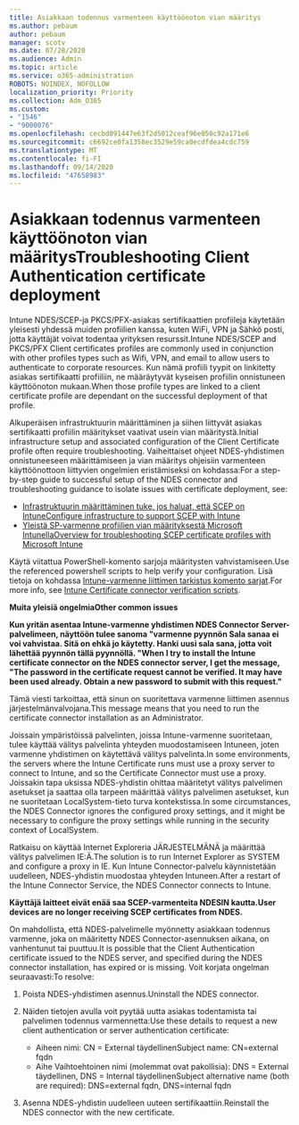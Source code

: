 ```yaml
---
title: Asiakkaan todennus varmenteen käyttöönoton vian määritys
ms.author: pebaum
author: pebaum
manager: scotv
ms.date: 07/28/2020
ms.audience: Admin
ms.topic: article
ms.service: o365-administration
ROBOTS: NOINDEX, NOFOLLOW
localization_priority: Priority
ms.collection: Adm_O365
ms.custom:
- "1546"
- "9000076"
ms.openlocfilehash: cecbd091447e63f2d5012ceaf96e050c92a171e6
ms.sourcegitcommit: c6692ce0fa1358ec3529e59ca0ecdfdea4cdc759
ms.translationtype: MT
ms.contentlocale: fi-FI
ms.lasthandoff: 09/14/2020
ms.locfileid: "47658983"
---
```

# <a name="troubleshooting-client-authentication-certificate-deployment"></a><span data-ttu-id="c91fa-102">Asiakkaan todennus varmenteen käyttöönoton vian määritys</span><span class="sxs-lookup"><span data-stu-id="c91fa-102">Troubleshooting Client Authentication certificate deployment</span></span>

<span data-ttu-id="c91fa-103">Intune NDES/SCEP-ja PKCS/PFX-asiakas sertifikaattien profiileja käytetään yleisesti yhdessä muiden profiilien kanssa, kuten WiFi, VPN ja Sähkö posti, jotta käyttäjät voivat todentaa yrityksen resurssit.</span><span class="sxs-lookup"><span data-stu-id="c91fa-103">Intune NDES/SCEP and PKCS/PFX Client certificates profiles are commonly used in conjunction with other profiles types such as Wifi, VPN, and email to allow users to authenticate to corporate resources.</span></span> <span data-ttu-id="c91fa-104">Kun nämä profiili tyypit on linkitetty asiakas sertifikaatti profiiliin, ne määräytyvät kyseisen profiilin onnistuneen käyttöönoton mukaan.</span><span class="sxs-lookup"><span data-stu-id="c91fa-104">When those profile types are linked to a client certificate profile are dependant on the successful deployment of that profile.</span></span>

<span data-ttu-id="c91fa-105">Alkuperäisen infrastruktuurin määrittäminen ja siihen liittyvät asiakas sertifikaatti profiilin määritykset vaativat usein vian määritystä.</span><span class="sxs-lookup"><span data-stu-id="c91fa-105">Initial infrastructure setup and associated configuration of the Client Certificate profile often require troubleshooting.</span></span> <span data-ttu-id="c91fa-106">Vaiheittaiset ohjeet NDES-yhdistimen onnistuneeseen määrittämiseen ja vian määritys ohjeisiin varmenteen käyttöönottoon liittyvien ongelmien eristämiseksi on kohdassa:</span><span class="sxs-lookup"><span data-stu-id="c91fa-106">For a step-by-step guide to successful setup of the NDES connector and troubleshooting guidance to isolate issues with certificate deployment, see:</span></span> 

- [<span data-ttu-id="c91fa-107">Infrastruktuurin määrittäminen tuke, jos haluat, että SCEP on Intune</span><span class="sxs-lookup"><span data-stu-id="c91fa-107">Configure infrastructure to support SCEP with Intune</span></span>](https://support.microsoft.com/help/4459540/troubleshoot-ndes-configuration-for-use-with-intune)
- [<span data-ttu-id="c91fa-108">Yleistä SP-varmenne profiilien vian määrityksestä Microsoft Intunella</span><span class="sxs-lookup"><span data-stu-id="c91fa-108">Overview for troubleshooting SCEP certificate profiles with Microsoft Intune</span></span>](https://support.microsoft.com/help/4457481/troubleshooting-scep-certificate-profile-deployment-in-intune)

<span data-ttu-id="c91fa-109">Käytä viitattua PowerShell-komento sarjoja määritysten vahvistamiseen.</span><span class="sxs-lookup"><span data-stu-id="c91fa-109">Use the referenced powershell scripts to help verify your configuration.</span></span> <span data-ttu-id="c91fa-110">Lisä tietoja on kohdassa [Intune-varmenne liittimen tarkistus komento sarjat](https://github.com/microsoftgraph/powershell-intune-samples/tree/master/CertificationAuthority).</span><span class="sxs-lookup"><span data-stu-id="c91fa-110">For more info, see [Intune Certificate connector verification scripts](https://github.com/microsoftgraph/powershell-intune-samples/tree/master/CertificationAuthority).</span></span>

  
<span data-ttu-id="c91fa-111">**Muita yleisiä ongelmia**</span><span class="sxs-lookup"><span data-stu-id="c91fa-111">**Other common issues**</span></span>

<span data-ttu-id="c91fa-112">**Kun yritän asentaa Intune-varmenne yhdistimen NDES Connector Server-palvelimeen, näyttöön tulee sanoma "varmenne pyynnön Sala sanaa ei voi vahvistaa. Sitä on ehkä jo käytetty. Hanki uusi sala sana, jotta voit lähettää pyynnön tällä pyynnöllä. "**</span><span class="sxs-lookup"><span data-stu-id="c91fa-112">**When I try to install the Intune certificate connector on the NDES connector server, I get the message, "The password in the certificate request cannot be verified. It may have been used already. Obtain a new password to submit with this request."**</span></span>  

<span data-ttu-id="c91fa-113">Tämä viesti tarkoittaa, että sinun on suoritettava varmenne liittimen asennus järjestelmänvalvojana.</span><span class="sxs-lookup"><span data-stu-id="c91fa-113">This message means that you need to run the certificate connector installation as an Administrator.</span></span>

<span data-ttu-id="c91fa-114">Joissain ympäristöissä palvelinten, joissa Intune-varmenne suoritetaan, tulee käyttää välitys palvelinta yhteyden muodostamiseen Intuneen, joten varmenne yhdistimen on käytettävä välitys palvelinta.</span><span class="sxs-lookup"><span data-stu-id="c91fa-114">In some environments, the servers where the Intune Certificate runs must use a proxy server to connect to Intune, and so the Certificate Connector must use a proxy.</span></span> <span data-ttu-id="c91fa-115">Joissakin tapa uksissa NDES-yhdistin ohittaa määritetyt välitys palvelimen asetukset ja saattaa olla tarpeen määrittää välitys palvelimen asetukset, kun ne suoritetaan LocalSystem-tieto turva kontekstissa.</span><span class="sxs-lookup"><span data-stu-id="c91fa-115">In some circumstances, the NDES Connector ignores the configured proxy settings, and it might be necessary to configure the proxy settings while running in the security context of LocalSystem.</span></span> 
 
<span data-ttu-id="c91fa-116">Ratkaisu on käyttää Internet Exploreria JÄRJESTELMÄNÄ ja määrittää välitys palvelimen IE:Ä.</span><span class="sxs-lookup"><span data-stu-id="c91fa-116">The solution is to run Internet Explorer as SYSTEM and configure a proxy in IE.</span></span> <span data-ttu-id="c91fa-117">Kun Intune Connector-palvelu käynnistetään uudelleen, NDES-yhdistin muodostaa yhteyden Intuneen.</span><span class="sxs-lookup"><span data-stu-id="c91fa-117">After a restart of the Intune Connector Service, the NDES Connector connects to Intune.</span></span>

<span data-ttu-id="c91fa-118">**Käyttäjä laitteet eivät enää saa SCEP-varmenteita NDESIN kautta.**</span><span class="sxs-lookup"><span data-stu-id="c91fa-118">**User devices are no longer receiving SCEP certificates from NDES.**</span></span>

<span data-ttu-id="c91fa-119">On mahdollista, että NDES-palvelimelle myönnetty asiakkaan todennus varmenne, joka on määritetty NDES Connector-asennuksen aikana, on vanhentunut tai puuttuu.</span><span class="sxs-lookup"><span data-stu-id="c91fa-119">It is possible that the Client Authentication certificate issued to the NDES server, and specified during the NDES connector installation, has expired or is missing.</span></span> <span data-ttu-id="c91fa-120">Voit korjata ongelman seuraavasti:</span><span class="sxs-lookup"><span data-stu-id="c91fa-120">To resolve:</span></span> 
 
1. <span data-ttu-id="c91fa-121">Poista NDES-yhdistimen asennus.</span><span class="sxs-lookup"><span data-stu-id="c91fa-121">Uninstall the NDES connector.</span></span>  
2. <span data-ttu-id="c91fa-122">Näiden tietojen avulla voit pyytää uutta asiakas todentamista tai palvelimen todennus varmennetta:</span><span class="sxs-lookup"><span data-stu-id="c91fa-122">Use these details to request a new client authentication or server authentication certificate:</span></span> 
 
    - <span data-ttu-id="c91fa-123">Aiheen nimi: CN = External täydellinen</span><span class="sxs-lookup"><span data-stu-id="c91fa-123">Subject name: CN=external fqdn</span></span>  
    - <span data-ttu-id="c91fa-124">Aihe Vaihtoehtoinen nimi (molemmat ovat pakollisia): DNS = External täydellinen, DNS = Internal täydellinen</span><span class="sxs-lookup"><span data-stu-id="c91fa-124">Subject alternative name (both are required): DNS=external fqdn, DNS=internal fqdn</span></span> 
 
3. <span data-ttu-id="c91fa-125">Asenna NDES-yhdistin uudelleen uuteen sertifikaattiin.</span><span class="sxs-lookup"><span data-stu-id="c91fa-125">Reinstall the NDES connector with the new certificate.</span></span>